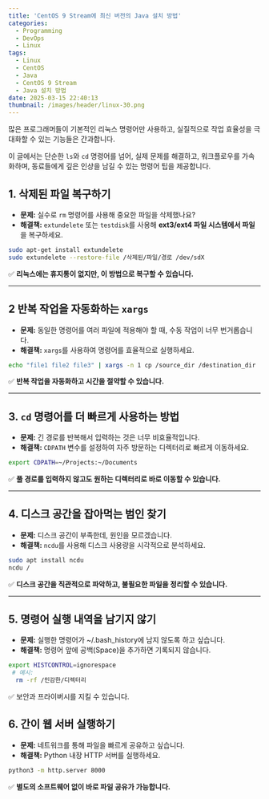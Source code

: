 ```yaml
---
title: 'CentOS 9 Stream에 최신 버전의 Java 설치 방법'
categories:
  - Programming
  - DevOps
  - Linux
tags:
  - Linux
  - CentOS
  - Java
  - CentOS 9 Stream
  - Java 설치 방법
date: 2025-03-15 22:40:13
thumbnail: /images/header/linux-30.png
---
```


많은 프로그래머들이 기본적인 리눅스 명령어만 사용하고, 실질적으로 작업 효율성을 극대화할 수 있는 기능들은 간과합니다.

이 글에서는 단순한 `ls`와 `cd` 명령어를 넘어, 실제 문제를 해결하고, 워크플로우를 가속화하며, 동료들에게 깊은 인상을 남길 수 있는 명령어 팁을 제공합니다.

## 1. 삭제된 파일 복구하기

- **문제:** 실수로 `rm` 명령어를 사용해 중요한 파일을 삭제했나요?
- **해결책:** `extundelete` 또는 `testdisk`를 사용해 **ext3/ext4 파일 시스템에서 파일**을 복구하세요.

```bash
sudo apt-get install extundelete
sudo extundelete --restore-file /삭제된/파일/경로 /dev/sdX
```

✅ **리눅스에는 휴지통이 없지만, 이 방법으로 복구할 수 있습니다.**

---

## 2 반복 작업을 자동화하는 `xargs`

- **문제:** 동일한 명령어를 여러 파일에 적용해야 할 때, 수동 작업이 너무 번거롭습니다.
- **해결책:** `xargs`를 사용하여 명령어를 효율적으로 실행하세요.

```bash
echo "file1 file2 file3" | xargs -n 1 cp /source_dir /destination_dir
```

✅ **반복 작업을 자동화하고 시간을 절약할 수 있습니다.**

---

## 3. `cd` 명령어를 더 빠르게 사용하는 방법

- **문제:** 긴 경로를 반복해서 입력하는 것은 너무 비효율적입니다.
- **해결책:** `CDPATH` 변수를 설정하여 자주 방문하는 디렉터리로 빠르게 이동하세요.

```bash
export CDPATH=~/Projects:~/Documents
```

✅ **풀 경로를 입력하지 않고도 원하는 디렉터리로 바로 이동할 수 있습니다.**

---

## 4. 디스크 공간을 잡아먹는 범인 찾기

- **문제:** 디스크 공간이 부족한데, 원인을 모르겠습니다.
- **해결책:** `ncdu`를 사용해 디스크 사용량을 시각적으로 분석하세요.

```bash
sudo apt install ncdu
ncdu /
```

✅ **디스크 공간을 직관적으로 파악하고, 불필요한 파일을 정리할 수 있습니다.**

---

## 5. 명령어 실행 내역을 남기지 않기

- **문제:** 실행한 명령어가 ~/.bash_history에 남지 않도록 하고 싶습니다.
- **해결책:** 명령어 앞에 공백(Space)을 추가하면 기록되지 않습니다.

```bash
export HISTCONTROL=ignorespace
 # 예시:
  rm -rf /민감한/디렉터리
```

✅ 보안과 프라이버시를 지킬 수 있습니다.

## 6. 간이 웹 서버 실행하기

- **문제:** 네트워크를 통해 파일을 빠르게 공유하고 싶습니다.
- **해결책:** Python 내장 HTTP 서버를 실행하세요.

```bash
python3 -m http.server 8000
```

✅ **별도의 소프트웨어 없이 바로 파일 공유가 가능합니다.**
